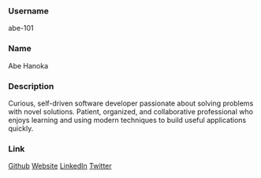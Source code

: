 ### Username
abe-101

### Name
Abe Hanoka

### Description
Curious, self-driven software developer passionate about solving
problems with novel solutions. Patient, organized, and collaborative
professional who enjoys learning and using modern techniques to
build useful applications quickly.

### Link
[Github](https://github.com/abe-101)
[Website](https://www.habet.dev)
[LinkedIn](https://www.linkedin.com/in/abe101)
[Twitter](https://twitter.com/abe__101)
